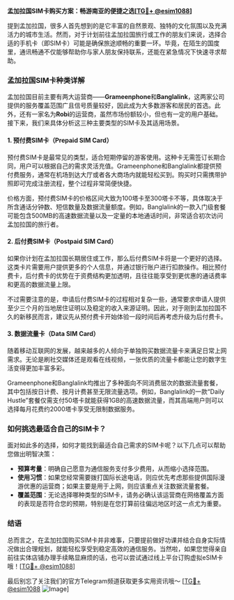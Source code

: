 **孟加拉国SIM卡购买方案：畅游南亚的便捷之选[[TG💪+ @esim1088](https://t.me/s/esim1088)]**

提到孟加拉国，很多人首先想到的是它丰富的自然景观、独特的文化氛围以及充满活力的城市生活。然而，对于计划前往孟加拉国旅行或工作的朋友们来说，选择合适的手机卡（即SIM卡）可能是确保旅途顺畅的重要一环。毕竟，在陌生的国度里，通讯畅通不仅能够帮助你与家人朋友保持联系，还能在紧急情况下快速寻求帮助。

### 孟加拉国SIM卡种类详解

孟加拉国目前主要有两大运营商——**Grameenphone**和**Banglalink**，这两家公司提供的服务覆盖范围广且信号质量较好，因此成为大多数游客和居民的首选。此外，还有一家名为**Robi**的运营商，虽然市场份额较小，但也有一定的用户基础。接下来，我们来具体分析这三种主要类型的SIM卡及其适用场景。

#### 1. 预付费SIM卡（Prepaid SIM Card）
预付费SIM卡是最常见的类型，适合短期停留的游客使用。这种卡无需签订长期合同，用户可以根据自己的需求灵活充值。Grameenphone和Banglalink都提供预付费服务，通常在机场到达大厅或者各大商场内就能轻松买到。购买时只需携带护照即可完成注册流程，整个过程非常简便快捷。

价格方面，预付费SIM卡的价格区间大致为100塔卡至300塔卡不等，具体取决于所含通话分钟数、短信数量及数据流量额度。例如，Banglalink的一款入门级套餐可能包含500MB的高速数据流量以及一定量的本地通话时间，非常适合初次访问孟加拉国的旅行者。

#### 2. 后付费SIM卡（Postpaid SIM Card）
如果你计划在孟加拉国长期居住或工作，那么后付费SIM卡将是一个更好的选择。这类卡片需要用户提供更多的个人信息，并通过银行账户进行扣款操作。相比预付费卡，后付费卡的优势在于资费结构更加透明，且往往能享受到更优惠的通话费率和更高的数据流量上限。

不过需要注意的是，申请后付费SIM卡的过程相对复杂一些，通常要求申请人提供至少三个月的当地居住证明以及稳定的收入来源证明。因此，对于刚到孟加拉国不久的新移民而言，建议先从预付费卡开始体验一段时间后再考虑升级为后付费卡。

#### 3. 数据流量卡（Data SIM Card）
随着移动互联网的发展，越来越多的人倾向于单独购买数据流量卡来满足日常上网需求。无论是刷社交媒体还是观看在线视频，一张优质的流量卡都能让您的数字生活变得更加丰富多彩。

Grameenphone和Banglalink均推出了多种面向不同消费层次的数据流量套餐，其中包括按日计费、按月计费甚至无限流量选项。例如，Banglalink的一款“Daily Hustle”套餐仅需支付50塔卡就能获得1GB的高速数据流量，而其高端用户则可以选择每月花费约2000塔卡享受无限制数据服务。

### 如何挑选最适合自己的SIM卡？

面对如此多的选择，如何才能找到最适合自己需求的SIM卡呢？以下几点可以帮助您做出明智决策：

- **预算考量**：明确自己愿意为通信服务支付多少费用，从而缩小选择范围。
- **使用习惯**：如果您经常需要拨打国际长途电话，则应优先考虑那些提供国际漫游优惠的运营商；如果主要是用于上网，则应该重点关注数据流量套餐。
- **覆盖范围**：无论选择哪种类型的SIM卡，请务必确认该运营商在网络覆盖方面的表现是否符合您的预期，特别是在您打算前往偏远地区时这一点尤为重要。

### 结语

总而言之，在孟加拉国购买SIM卡并非难事，只要提前做好功课并结合自身实际情况做出合理规划，就能轻松享受到稳定高效的通信服务。当然啦，如果您觉得亲自前往实体店铺办理手续略显麻烦的话，也可以尝试通过线上平台订购虚拟eSIM卡哦！[[TG💪+ @esim1088](https://t.me/s/esim1088)]

最后别忘了关注我们的官方Telegram频道获取更多实用资讯哦～ [[TG💪+ @esim1088](https://t.me/s/esim1088) ![Image](https://i.postimg.cc/4NQfJmqS/Snipaste-2025-05-13-00-14-12.png)]